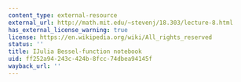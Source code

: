 ```yaml
---
content_type: external-resource
external_url: http://math.mit.edu/~stevenj/18.303/lecture-8.html
has_external_license_warning: true
license: https://en.wikipedia.org/wiki/All_rights_reserved
status: ''
title: IJulia Bessel-function notebook
uid: ff252a94-243c-424b-8fcc-74dbea94145f
wayback_url: ''
---
```

